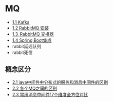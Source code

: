 # MQ

- [1.1 Kafka](1.1_kafka.md)
- [1.2 RabbitMQ 安装](1.2_rabbit安装.md)
- [1.3_RabbitMQ 交换器](1.3_rabbit交换器.md)
- [1.4 Spring Boot集成](1.4_springboot集成.md)
- rabbit延迟队列
- rabbit死信


## 概念区分

- [2.1 java中间件中分布式的服务和消息中间件的区别](2.1_java中间件中分布式的服务和消息中间件的区别.md)
- [2.2 各个MQ之间的区别](2.2_各个MQ之间的区别.md)
- [2.3 常用消息中间件17个维度全方位对比](2.3_常用消息中间件17个维度全方位对比.md)